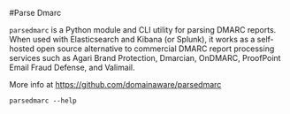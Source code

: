 #Parse Dmarc

`parsedmarc` is a Python module and CLI utility for parsing DMARC reports. When used with Elasticsearch and Kibana (or Splunk), it works as a self-hosted open source alternative to commercial DMARC report processing services such as Agari Brand Protection, Dmarcian, OnDMARC, ProofPoint Email Fraud Defense, and Valimail.

More info at https://github.com/domainaware/parsedmarc

```
parsedmarc --help
```